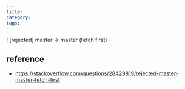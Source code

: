 ```yaml
---
title:
category:
tags:
---
```


 ! [rejected]        master -> master (fetch first)



 ## reference 

 - <https://stackoverflow.com/questions/28429819/rejected-master-master-fetch-first>